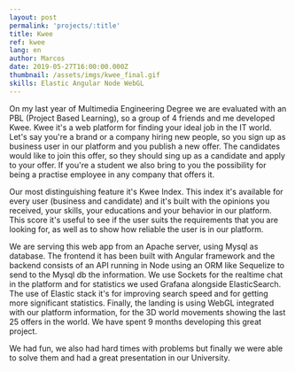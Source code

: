 ```yaml
---
layout: post
permalink: 'projects/:title'
title: Kwee
ref: kwee
lang: en
author: Marcos
date: 2019-05-27T16:00:00.000Z
thumbnail: /assets/imgs/kwee_final.gif
skills: Elastic Angular Node WebGL
---
```

On my last year of Multimedia Engineering Degree we are evaluated with an PBL (Project Based Learning), so a group of 4 friends and me developed Kwee. Kwee it's a web platform for finding your ideal job in the IT world. Let's say you're a brand or a company hiring new people, so you sign up as business user in our platform and you publish a new offer. The candidates would like to join this offer, so they should sing up as a candidate and apply to your offer. If you're a student we also bring to you the possibility for being a practise employee in any company that offers it. 

Our most distinguishing feature it's Kwee Index. This index it's available for every user (business and candidate) and it's built with the opinions you received, your skills, your educations and your behavior in our platform. This score it's useful to see if the user suits the requirements that you are looking for, as well as to show how reliable the user is in our platform. 

We are serving this web app from an Apache server, using Mysql as database. The frontend it has been built with Angular framework and the backend consists of an API running in Node using an ORM like Sequelize to send to the Mysql db the information. We use Sockets for the realtime chat in the platform and for statistics we used Grafana alongside ElasticSearch. The use of Elastic stack it's for improving search speed and for getting more significant statistics. Finally, the landing is using WebGL integrated with our platform information, for the 3D world movements showing the last 25 offers in the world. We have spent 9 months developing this great project. 



We had fun, we also had hard times with problems but finally we were able to solve them and had a great presentation in our University.
